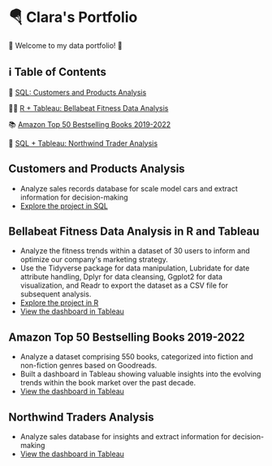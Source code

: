 # 🪂 Clara's Portfolio
🔆 Welcome to my data portfolio! 🔆

## ℹ️ Table of Contents
🚗 [SQL: Customers and Products Analysis](https://github.com/bachbaongan/Portfolio_Data/edit/main/README.md#customers-and-products-analysis-for-a-car-company)

🏃‍♀️ [R + Tableau: Bellabeat Fitness Data Analysis](https://github.com/bachbaongan/Portfolio_Data/edit/main/README.md#bellabeat-fitness-data-analysis-in-r-and-tableau)

📚 [Amazon Top 50 Bestselling Books 2019-2022](https://github.com/bachbaongan/Portfolio_Data/edit/main/README.md#amazon-top-50-bestselling-books-2019-2022)

🚢 [SQL + Tableau: Northwind Trader Analysis](https://github.com/bachbaongan/Portfolio_Data/edit/main/README.md#northwind-traders-analysis)

## Customers and Products Analysis
  * Analyze sales records database for scale model cars and extract information for decision-making
  * [Explore the project in SQL](https://github.com/bachbaongan/Portfolio_Data/tree/main/SQL/CPA)

## Bellabeat Fitness Data Analysis in R and Tableau
  * Analyze the fitness trends within a dataset of 30 users to inform and optimize our company's marketing strategy.
  * Use the Tidyverse package for data manipulation, Lubridate for date attribute handling, Dplyr for data cleansing, Ggplot2 for data visualization, and Readr to export the dataset as a CSV file for subsequent analysis.
  * [Explore the project in R](https://github.com/bachbaongan/Google_Data_Analytics_Bellabeat_Casestudy)
  * [View the dashboard in Tableau](https://public.tableau.com/app/profile/clara.bach/viz/BellabeatCaseStudy_16964524098930/Dashboard1)

## Amazon Top 50 Bestselling Books 2019-2022
  * Analyze a dataset comprising 550 books, categorized into fiction and non-fiction genres based on Goodreads.
  * Built a dashboard in Tableau showing valuable insights into the evolving trends within the book market over the past decade.
  * [View the dashboard in Tableau](https://public.tableau.com/app/profile/clara.bach/viz/AmazonTop50Bestsellingbooks2009-2022/Dashboard1)

## Northwind Traders Analysis
 * Analyze sales database for insights and extract information for decision-making
 * [View the dashboard in Tableau](https://public.tableau.com/app/profile/clara.bach/viz/NorthwindTraderDashboard/Dashboard1)
